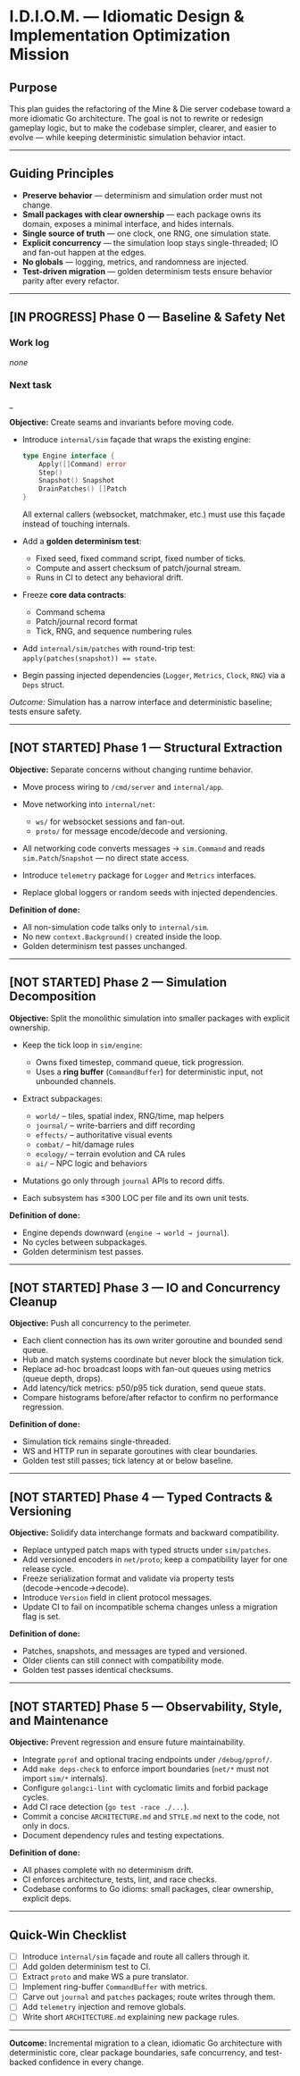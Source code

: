 # I.D.I.O.M. — Idiomatic Design & Implementation Optimization Mission

## Purpose

This plan guides the refactoring of the Mine & Die server codebase toward a more idiomatic Go architecture. The goal is not to rewrite or redesign gameplay logic, but to make the codebase simpler, clearer, and easier to evolve — while keeping deterministic simulation behavior intact.

---

## Guiding Principles

* **Preserve behavior** — determinism and simulation order must not change.
* **Small packages with clear ownership** — each package owns its domain, exposes a minimal interface, and hides internals.
* **Single source of truth** — one clock, one RNG, one simulation state.
* **Explicit concurrency** — the simulation loop stays single-threaded; IO and fan-out happen at the edges.
* **No globals** — logging, metrics, and randomness are injected.
* **Test-driven migration** — golden determinism tests ensure behavior parity after every refactor.

---

## [IN PROGRESS] Phase 0 — Baseline & Safety Net

### Work log

_none_

### Next task

_

**Objective:** Create seams and invariants before moving code.

* Introduce `internal/sim` façade that wraps the existing engine:

  ```go
  type Engine interface {
      Apply([]Command) error
      Step()
      Snapshot() Snapshot
      DrainPatches() []Patch
  }
  ```

  All external callers (websocket, matchmaker, etc.) must use this façade instead of touching internals.

* Add a **golden determinism test**:

  * Fixed seed, fixed command script, fixed number of ticks.
  * Compute and assert checksum of patch/journal stream.
  * Runs in CI to detect any behavioral drift.

* Freeze **core data contracts**:

  * Command schema
  * Patch/journal record format
  * Tick, RNG, and sequence numbering rules

* Add `internal/sim/patches` with round-trip test: `apply(patches(snapshot)) == state`.

* Begin passing injected dependencies (`Logger`, `Metrics`, `Clock`, `RNG`) via a `Deps` struct.

*Outcome:* Simulation has a narrow interface and deterministic baseline; tests ensure safety.

---

## [NOT STARTED] Phase 1 — Structural Extraction

**Objective:** Separate concerns without changing runtime behavior.

* Move process wiring to `/cmd/server` and `internal/app`.
* Move networking into `internal/net`:

  * `ws/` for websocket sessions and fan-out.
  * `proto/` for message encode/decode and versioning.
* All networking code converts messages → `sim.Command` and reads `sim.Patch`/`Snapshot` — no direct state access.
* Introduce `telemetry` package for `Logger` and `Metrics` interfaces.
* Replace global loggers or random seeds with injected dependencies.

**Definition of done:**

* All non-simulation code talks only to `internal/sim`.
* No new `context.Background()` created inside the loop.
* Golden determinism test passes unchanged.

---

## [NOT STARTED] Phase 2 — Simulation Decomposition

**Objective:** Split the monolithic simulation into smaller packages with explicit ownership.

* Keep the tick loop in `sim/engine`:

  * Owns fixed timestep, command queue, tick progression.
  * Uses a **ring buffer** (`CommandBuffer`) for deterministic input, not unbounded channels.
* Extract subpackages:

  * `world/` – tiles, spatial index, RNG/time, map helpers
  * `journal/` – write-barriers and diff recording
  * `effects/` – authoritative visual events
  * `combat/` – hit/damage rules
  * `ecology/` – terrain evolution and CA rules
  * `ai/` – NPC logic and behaviors
* Mutations go only through `journal` APIs to record diffs.
* Each subsystem has ≤300 LOC per file and its own unit tests.

**Definition of done:**

* Engine depends downward (`engine → world → journal`).
* No cycles between subpackages.
* Golden determinism test passes.

---

## [NOT STARTED] Phase 3 — IO and Concurrency Cleanup

**Objective:** Push all concurrency to the perimeter.

* Each client connection has its own writer goroutine and bounded send queue.
* Hub and match systems coordinate but never block the simulation tick.
* Replace ad-hoc broadcast loops with fan-out queues using metrics (queue depth, drops).
* Add latency/tick metrics: p50/p95 tick duration, send queue stats.
* Compare histograms before/after refactor to confirm no performance regression.

**Definition of done:**

* Simulation tick remains single-threaded.
* WS and HTTP run in separate goroutines with clear boundaries.
* Golden test still passes; tick latency at or below baseline.

---

## [NOT STARTED] Phase 4 — Typed Contracts & Versioning

**Objective:** Solidify data interchange formats and backward compatibility.

* Replace untyped patch maps with typed structs under `sim/patches`.
* Add versioned encoders in `net/proto`; keep a compatibility layer for one release cycle.
* Freeze serialization format and validate via property tests (decode→encode→decode).
* Introduce `Version` field in client protocol messages.
* Update CI to fail on incompatible schema changes unless a migration flag is set.

**Definition of done:**

* Patches, snapshots, and messages are typed and versioned.
* Older clients can still connect with compatibility mode.
* Golden test passes identical checksums.

---

## [NOT STARTED] Phase 5 — Observability, Style, and Maintenance

**Objective:** Prevent regression and ensure future maintainability.

* Integrate `pprof` and optional tracing endpoints under `/debug/pprof/`.
* Add `make deps-check` to enforce import boundaries (`net/*` must not import `sim/*` internals).
* Configure `golangci-lint` with cyclomatic limits and forbid package cycles.
* Add CI race detection (`go test -race ./...`).
* Commit a concise `ARCHITECTURE.md` and `STYLE.md` next to the code, not only in docs.
* Document dependency rules and testing expectations.

**Definition of done:**

* All phases complete with no determinism drift.
* CI enforces architecture, tests, lint, and race checks.
* Codebase conforms to Go idioms: small packages, clear ownership, explicit deps.

---

## Quick-Win Checklist

* [ ] Introduce `internal/sim` façade and route all callers through it.
* [ ] Add golden determinism test to CI.
* [ ] Extract `proto` and make WS a pure translator.
* [ ] Implement ring-buffer `CommandBuffer` with metrics.
* [ ] Carve out `journal` and `patches` packages; route writes through them.
* [ ] Add `telemetry` injection and remove globals.
* [ ] Write short `ARCHITECTURE.md` explaining new package rules.

---

**Outcome:**
Incremental migration to a clean, idiomatic Go architecture with deterministic core, clear package boundaries, safe concurrency, and test-backed confidence in every change.
